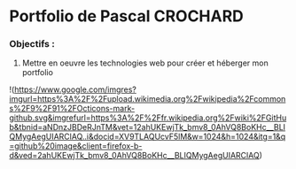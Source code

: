 # Portfolio de Pascal CROCHARD
### Objectifs :
1. Mettre en oeuvre les technologies web pour créer et héberger mon portfolio

!(https://www.google.com/imgres?imgurl=https%3A%2F%2Fupload.wikimedia.org%2Fwikipedia%2Fcommons%2F9%2F91%2FOcticons-mark-github.svg&imgrefurl=https%3A%2F%2Ffr.wikipedia.org%2Fwiki%2FGitHub&tbnid=aNDnzJBDeRJnTM&vet=12ahUKEwjTk_bmv8_0AhVQ8BoKHc__BLIQMygAegUIARClAQ..i&docid=XV9TLAQUcvF5lM&w=1024&h=1024&itg=1&q=github%20image&client=firefox-b-d&ved=2ahUKEwjTk_bmv8_0AhVQ8BoKHc__BLIQMygAegUIARClAQ)
